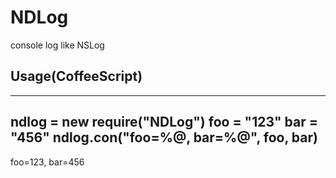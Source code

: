 # NDLog
console log like NSLog

## Usage(CoffeeScript)
----
ndlog = new require("NDLog")
foo = "123"
bar = "456"
ndlog.con("foo=%@, bar=%@", foo, bar)
----

foo=123, bar=456
